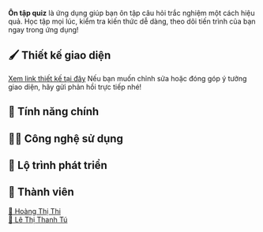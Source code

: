 **Ôn tập quiz** là ứng dụng giúp bạn ôn tập câu hỏi trắc nghiệm một cách hiệu quả. Học tập mọi lúc, kiểm tra kiến thức dễ dàng, theo dõi tiến trình của bạn ngay trong ứng dụng!

## :paintbrush: Thiết kế giao diện

[Xem link thiết kế tại đây](https://www.figma.com/design/jtcYdagzvkPSPk72htkyDT/Thi%E1%BA%BFt-k%E1%BA%BF-%E1%BB%A9ng-d%E1%BB%A5ng-%C3%B4n-t%E1%BA%ADp-Quiz?node-id=0-1&p=f&t=urn6yRDJhGwT7G7K-0)
Nếu bạn muốn chỉnh sửa hoặc đóng góp ý tưởng giao diện, hãy gửi phản hồi trực tiếp nhé!

## :memo: Tính năng chính

## :technologist: Công nghệ sử dụng

## :seedling: Lộ trình phát triển

## :busts_in_silhouette: Thành viên

[:bust_in_silhouette: Hoàng Thị Thi](https://github.com/hoangthi0601)  
 [:bust_in_silhouette: Lê Thị Thanh Tú](https://github.com/LeiThanhTu)
